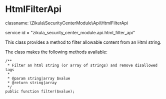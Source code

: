 HtmlFilterApi
=============

classname: \Zikula\SecurityCenterModule\Api\HtmlFilterApi

service id = "zikula_security_center_module.api.html_filter_api"

This class provides a method to filter allowable content from an Html string.

The class makes the following methods available:

    /**
     * Filter an html string (or array of strings) and remove disallowed tags
     *
     * @param string|array $value
     * @return string|array
     */
    public function filter($value);
